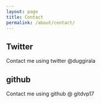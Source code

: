 ```yaml
---
layout: page
title: Contact
permalink: /about/contact/
---
```


## Twitter
Contact me using twitter @duggirala

## github
Contact me using github @ gitdvp17
